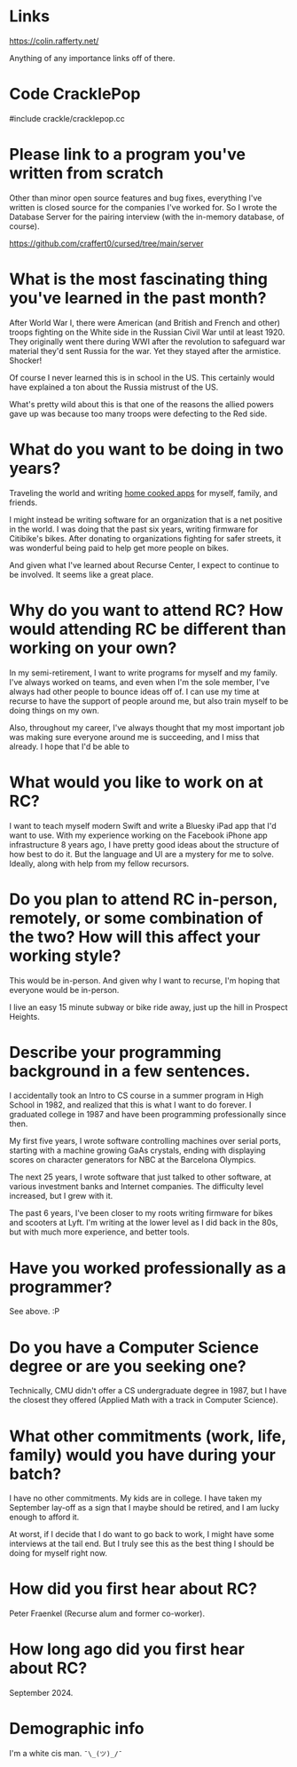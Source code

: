 # Links

https://colin.rafferty.net/

Anything of any importance links off of there.

# Code CracklePop

#include crackle/cracklepop.cc

# Please link to a program you've written from scratch

Other than minor open source features and bug fixes, everything I've written is closed source for the companies I've worked for. So I wrote the Database Server for the pairing interview (with the in-memory database, of course).

https://github.com/craffert0/cursed/tree/main/server

# What is the most fascinating thing you've learned in the past month?

After World War I, there were American (and British and French and other) troops fighting on the White side in the Russian Civil War until at least 1920. They originally went there during WWI after the revolution to safeguard war material they'd sent Russia for the war. Yet they stayed after the armistice. Shocker!

Of course I never learned this is in school in the US. This certainly would have explained a ton about the Russia mistrust of the US.

What's pretty wild about this is that one of the reasons the allied powers gave up was because too many troops were defecting to the Red side.

# What do you want to be doing in two years?

Traveling the world and writing [home cooked apps](https://www.robinsloan.com/notes/home-cooked-app/) for myself, family, and friends.

I might instead be writing software for an organization that is a net positive in the world. I was doing that the past six years, writing firmware for Citibike's bikes. After donating to organizations fighting for safer streets, it was wonderful being paid to help get more people on bikes.

And given what I've learned about Recurse Center, I expect to continue to be involved. It seems like a great place.

# Why do you want to attend RC? How would attending RC be different than working on your own?

In my semi-retirement, I want to write programs for myself and my family. I've always worked on teams, and even when I'm the sole member, I've always had other people to bounce ideas off of. I can use my time at recurse to have the support of people around me, but also train myself to be doing things on my own.

Also, throughout my career, I've always thought that my most important job was making sure everyone around me is succeeding, and I miss that already. I hope that I'd be able to 

# What would you like to work on at RC?

I want to teach myself modern Swift and write a Bluesky iPad app that I'd want to use. With my experience working on the Facebook iPhone app infrastructure 8 years ago, I have pretty good ideas about the structure of how best to do it. But the language and UI are a mystery for me to solve. Ideally, along with help from my fellow recursors.

# Do you plan to attend RC in-person, remotely, or some combination of the two? How will this affect your working style?

This would be in-person. And given why I want to recurse, I'm hoping that everyone would be in-person.

I live an easy 15 minute subway or bike ride away, just up the hill in Prospect Heights.

# Describe your programming background in a few sentences.

I accidentally took an Intro to CS course in a summer program in High School in 1982, and realized that this is what I want to do forever. I graduated college in 1987 and have been programming professionally since then.

My first five years, I wrote software controlling machines over serial ports, starting with a machine growing GaAs crystals, ending with displaying scores on character generators for NBC at the Barcelona Olympics. 

The next 25 years, I wrote software that just talked to other software, at various investment banks and Internet companies. The difficulty level increased, but I grew with it.

The past 6 years, I've been closer to my roots writing firmware for bikes and scooters at Lyft. I'm writing at the lower level as I did back in the 80s, but with much more experience, and better tools.

# Have you worked professionally as a programmer?

See above. :P

# Do you have a Computer Science degree or are you seeking one?

Technically, CMU didn't offer a CS undergraduate degree in 1987, but I have the closest they offered (Applied Math with a track in Computer Science).

# What other commitments (work, life, family) would you have during your batch?

I have no other commitments. My kids are in college. I have taken my September lay-off as a sign that I maybe should be retired, and I am lucky enough to afford it.

At worst, if I decide that I do want to go back to work, I might have some interviews at the tail end. But I truly see this as the best thing I should be doing for myself right now.

# How did you first hear about RC?

Peter Fraenkel (Recurse alum and former co-worker).

# How long ago did you first hear about RC?

September 2024.

# Demographic info

I'm a white cis man. `¯\_(ツ)_/¯`
